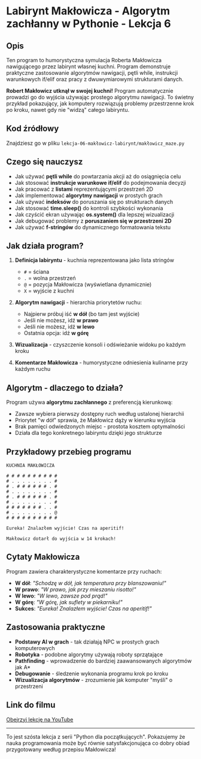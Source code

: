# Labirynt Makłowicza - Algorytm zachłanny w Pythonie - Lekcja 6

## Opis
Ten program to humorystyczna symulacja Roberta Makłowicza nawigującego przez labirynt własnej kuchni. Program demonstruje praktyczne zastosowanie algorytmów nawigacji, pętli while, instrukcji warunkowych if/elif oraz pracy z dwuwymiarowymi strukturami danych.

**Robert Makłowicz utknął w swojej kuchni!** Program automatycznie prowadzi go do wyjścia używając prostego algorytmu nawigacji. To świetny przykład pokazujący, jak komputery rozwiązują problemy przestrzenne krok po kroku, nawet gdy nie "widzą" całego labiryntu.

## Kod źródłowy
Znajdziesz go w pliku `lekcja-06-makłowicz-labirynt/makłowicz_maze.py`

## Czego się nauczysz

- Jak używać **pętli while** do powtarzania akcji aż do osiągnięcia celu
- Jak stosować **instrukcje warunkowe if/elif** do podejmowania decyzji
- Jak pracować z **listami** reprezentującymi przestrzeń 2D
- Jak implementować **algorytmy nawigacji** w prostych grach
- Jak używać **indeksów** do poruszania się po strukturach danych
- Jak stosować **time.sleep()** do kontroli szybkości wykonania
- Jak czyścić ekran używając **os.system()** dla lepszej wizualizacji
- Jak debugować problemy z **poruszaniem się w przestrzeni 2D**
- Jak używać **f-stringów** do dynamicznego formatowania tekstu

## Jak działa program?

1. **Definicja labiryntu** - kuchnia reprezentowana jako lista stringów
   - `#` = ściana
   - `.` = wolna przestrzeń
   - `@` = pozycja Makłowicza (wyświetlana dynamicznie)
   - `X` = wyjście z kuchni

2. **Algorytm nawigacji** - hierarchia priorytetów ruchu:
   - Najpierw próbuj iść **w dół** (bo tam jest wyjście)
   - Jeśli nie możesz, idź **w prawo**
   - Jeśli nie możesz, idź **w lewo**
   - Ostatnia opcja: idź **w górę**

3. **Wizualizacja** - czyszczenie konsoli i odświeżanie widoku po każdym kroku

4. **Komentarze Makłowicza** - humorystyczne odniesienia kulinarne przy każdym ruchu

## Algorytm - dlaczego to działa?

Program używa **algorytmu zachłannego** z preferencją kierunkową:
- Zawsze wybiera pierwszy dostępny ruch według ustalonej hierarchii
- Priorytet "w dół" sprawia, że Makłowicz dąży w kierunku wyjścia
- Brak pamięci odwiedzonych miejsc - prostota kosztem optymalności
- Działa dla tego konkretnego labiryntu dzięki jego strukturze

## Przykładowy przebieg programu

```
KUCHNIA MAKŁOWICZA

# # # # # # # # # #
# . . . . . . . . #
# . # # # # # # . #
# . . . . . . . . #
# . # # # # # # . #
# . . . . . . . . #
# # # # # # # . . #
# . . . . . . . . @
# # # # # # # # # #

Eureka! Znalazłem wyjście! Czas na aperitif!

Makłowicz dotarł do wyjścia w 14 krokach!
```

## Cytaty Makłowicza

Program zawiera charakterystyczne komentarze przy ruchach:
- **W dół**: *"Schodzę w dół, jak temperatura przy blanszowaniu!"*
- **W prawo**: *"W prawo, jak przy mieszaniu risotto!"*
- **W lewo**: *"W lewo, zawsze pod prąd!"*
- **W górę**: *"W górę, jak suflety w piekarniku!"*
- **Sukces**: *"Eureka! Znalazłem wyjście! Czas na aperitif!"*

## Zastosowania praktyczne

- **Podstawy AI w grach** - tak działają NPC w prostych grach komputerowych
- **Robotyka** - podobne algorytmy używają roboty sprzątające
- **Pathfinding** - wprowadzenie do bardziej zaawansowanych algorytmów jak A*
- **Debugowanie** - śledzenie wykonania programu krok po kroku
- **Wizualizacja algorytmów** - zrozumienie jak komputer "myśli" o przestrzeni

## Link do filmu
[Obejrzyj lekcję na YouTube](https://youtu.be/ASn3v-orThc)

---

To jest szósta lekcja z serii "Python dla początkujących". Pokazujemy że nauka programowania może być równie satysfakcjonująca co dobry obiad przygotowany według przepisu Makłowicza!
